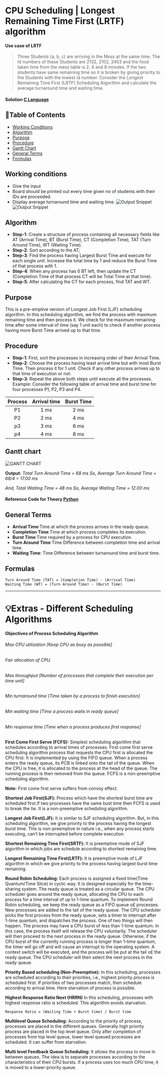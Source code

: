 # CPU Scheduling | Longest Remaining Time First (LRTF) algorithm
#### Use case of LRTF
> Three Students (a, b, c) are arriving in the Mess at the same time. The Id numbers of these Students are 2132, 2102, 2453 and the food taken time from the mess table is 2, 4 and 8 minutes. If the two students have same remaining time so it is broken by giving priority to the Students with the lowest id number. Consider the Longest Remaining Time First (LRTF) Scheduling Algorithm and calculate the average turnaround time and waiting time.
#### Solution [C Language](LRTF-Scheduling.c)
##  :beginner:Table of Contents
* [Working Conditions](#working-conditions)
* [Algorithm](#algorithm)
* [Purpose](#purpose)
* [Procedure](#procedure)
* [Gantt Chart](#gantt-chart)
* [General Terms](#general-Terms)
* [Formulas](#formulas)

## Working conditions
* Give the input
* Board should be printed out every time given no of students with their IDs are proceeded.
* Display average turnaround time and waiting time.
![Output Snippet](./img/ScreenshotSnippets.png)
![Output Snippet](./img/ScreenshotTable.png)

## Algorithm
*	**Step-1**: Create a structure of process containing all necessary fields like AT (Arrival Time), BT (Burst Time), CT (Completion Time), TAT (Turn Around Time), WT (Waiting Time). 
*	**Step-2**: Sort according to the AT; 
*	**Step-3**: Find the process having Largest Burst Time and execute for each single unit. Increase the total time by 1 and reduce the Burst Time of that process with 1. 
*	**Step-4**: When any process has 0 BT left, then update the CT (Completion Time of that process CT will be Total Time at that time). 
*	**Step-5**: After calculating the CT for each process, find TAT and WT. 

## Purpose
This is a pre-emptive version of Longest Job First (LJF) scheduling algorithm. In this scheduling algorithm, we find the process with maximum remaining time and then process it. We check for the maximum remaining time after some interval of time (say 1 unit each) to check if another process having more Burst Time arrived up to that time.

## Procedure
-	**Step-1**: First, sort the processes in increasing order of their Arrival Time. 
-	**Step-2**: Choose the process having least arrival time but with most Burst Time. Then process it for 1 unit. Check if any other process arrives up to that time of execution or not. 
-	**Step-3**: Repeat the above both steps until execute all the processes. 
Example: Consider the following table of arrival time and burst time for four processes P1, P2, P3 and P4. 

| Process   | Arrival time  | Burst Time |
| :-------: | :-----------: | :--------: |
| P1        | 1 ms          | 2 ms       |
| P2        | 2 ms          | 4 ms       |
| p3        | 3 ms          | 6 ms       |
| p4        | 4 ms          | 8 ms       |

## Gantt chart
![GANTT CHART](./img/GANT.png)

**Output:**
*Total Turn Around Time = 68 ms
So, Average Turn Around Time = 68/4 = 17.00 ms*

*And, Total Waiting Time = 48 ms
So, Average Waiting Time = 12.00 ms* 
#### Reference Code for Theory [Python](LRTF.ipynb)

## General Terms
- **Arrival Time**:Time at which the process arrives in the ready queue.
- **Completion Time**:Time at which process completes its execution.
- **Burst Time**:Time required by a process for CPU execution.
- **Turn Around Time**:Time Difference between completion time and arrival time.          
- **Waiting Time**: Time Difference between turnaround time and burst time.

## Formulas
```
Turn Around Time (TAT) = (Completion Time) - (Arrival Time)
Waiting Time (WT) = (Turn Around Time) - (Burst Time) 
```

---
# :bulb:Extras - Different Scheduling Algorithms
#### Objectives of Process Scheduling Algorithm
###### Max CPU utilization [Keep CPU as busy as possible]
###### Fair allocation of CPU.
###### Max throughput [Number of processes that complete their execution per time unit]
###### Min turnaround time [Time taken by a process to finish execution]
###### Min waiting time [Time a process waits in ready queue]
###### Min response time [Time when a process produces first response]

**First Come First Serve (FCFS):** Simplest scheduling algorithm that schedules according to arrival times of processes. First come first serve scheduling algorithm process that requests the CPU first is allocated the CPU first. It is implemented by using the FIFO queue. When a process enters the ready queue, its PCB is linked onto the tail of the queue. When the CPU is free, it is allocated to the process at the head of the queue. The running process is then removed from the queue. FCFS is a non-preemptive scheduling algorithm.

**Note:** First come first serve suffers from convoy effect.

**Shortest Job First(SJF):** Process which have the shortest burst time are scheduled first.If two processes have the same bust time then FCFS is used to break the tie. It is a non-preemptive scheduling algorithm.

**Longest Job First(LJF):** It is similar to SJF scheduling algorithm. But, in this scheduling algorithm, we give priority to the process having the longest burst time. This is non-preemptive in nature i.e., when any process starts executing, can’t be interrupted before complete execution.

**Shortest Remaining Time First(SRTF):** It is preemptive mode of SJF algorithm in which jobs are schedule according to shortest remaining time.

**Longest Remaining Time First(LRTF):** It is preemptive mode of LJF algorithm in which we give priority to the process having largest burst time remaining.

**Round Robin Scheduling:** Each process is assigned a fixed time(Time Quantum/Time Slice) in cyclic way. It is designed especially for the time-sharing system. The ready queue is treated as a circular queue. The CPU scheduler goes around the ready queue, allocating the CPU to each process for a time interval of up to 1-time quantum. To implement Round Robin scheduling, we keep the ready queue as a FIFO queue o£ processes. New processes are added to the tail of the ready queue. The CPU scheduler picks the first process from the ready queue, sets a timer to interrupt after 1-time quantum, and dispatches the process. One of two things will then happen. The process may have a CPU burst of less than 1-time quantum. In this case, the process itself will release the CPU voluntarily. The scheduler will then proceed to the next process in the ready queue. Otherwise, if the CPU burst of the currently running process is longer than 1-time quantum, the timer will go off and will cause an interrupt to the operating system. A context switch will be executed, and the process will be put at the tail o£ the ready queue. The CPU scheduler will then select the next process in the ready queue.

**Priority Based scheduling (Non-Preemptive):** In this scheduling, processes are scheduled according to their priorities, i.e., highest priority process is scheduled first. If priorities of two processes match, then schedule according to arrival time. Here starvation of process is possible.

**Highest Response Ratio Next (HRRN)** In this scheduling, processes with highest response ratio is scheduled. This algorithm avoids starvation.

`Response Ratio = (Waiting Time + Burst time) / Burst time`

**Multilevel Queue Scheduling:** According to the priority of process, processes are placed in the different queues. Generally high priority process are placed in the top level queue. Only after completion of processes from top level queue, lower level queued processes are scheduled. It can suffer from starvation.

**Multi level Feedback Queue Scheduling:** It allows the process to move in between queues. The idea is to separate processes according to the characteristics of their CPU bursts. If a process uses too much CPU time, it is moved to a lower-priority queue.
